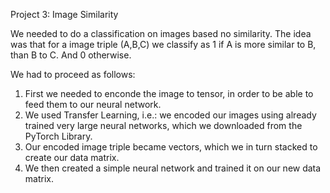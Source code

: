Project 3: Image Similarity

We needed to do a classification on images based no similarity. The idea was
that for a image triple (A,B,C) we classify as 1 if A is more similar to B, than B to C. And 0 otherwise.

We had to proceed as follows: <br>
1. First we needed to enconde the image to tensor, in order to be able to feed them to our neural network.
2. We used Transfer Learning, i.e.: we encoded our images using already trained very large neural networks, which we downloaded from the PyTorch Library.
3. Our encoded image triple became vectors, which we in turn stacked to create our data matrix.
4. We then created a simple neural network and trained it on our new data matrix.